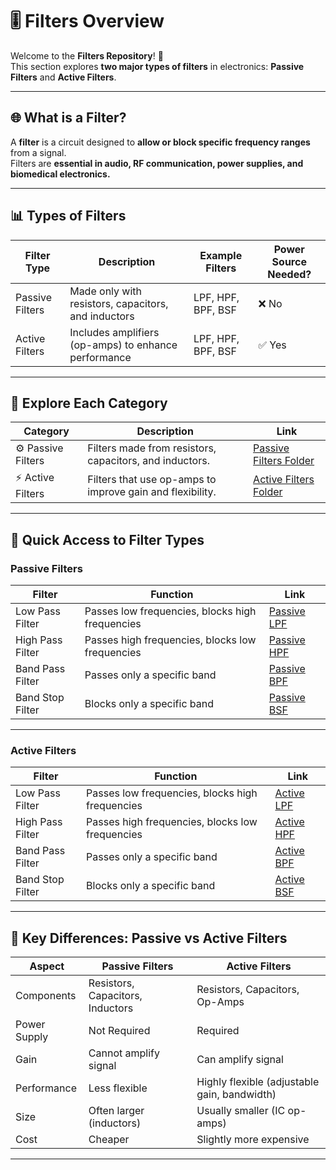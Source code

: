 # 🎚️ Filters Overview

Welcome to the **Filters Repository**! 🎉  
This section explores **two major types of filters** in electronics: **Passive Filters** and **Active Filters**.

---

## 🌐 What is a Filter?

A **filter** is a circuit designed to **allow or block specific frequency ranges** from a signal.  
Filters are **essential in audio, RF communication, power supplies, and biomedical electronics.**

---

## 📊 Types of Filters

| Filter Type | Description | Example Filters | Power Source Needed? |
|--|--|--|--|
| Passive Filters | Made only with resistors, capacitors, and inductors | LPF, HPF, BPF, BSF | ❌ No |
| Active Filters | Includes amplifiers (op-amps) to enhance performance | LPF, HPF, BPF, BSF | ✅ Yes |

---

## 📂 Explore Each Category

| Category | Description | Link |
|--|--|--|
| ⚙️ Passive Filters | Filters made from resistors, capacitors, and inductors. | [Passive Filters Folder](./Passive_Filters/README.md) |
| ⚡ Active Filters | Filters that use op-amps to improve gain and flexibility. | [Active Filters Folder](./Active_Filters/README.md) |

---

## 🔗 Quick Access to Filter Types

### Passive Filters

| Filter | Function | Link |
|--|--|--|
| Low Pass Filter | Passes low frequencies, blocks high frequencies | [Passive LPF](./Passive_Filter/LP_Filter/) |
| High Pass Filter | Passes high frequencies, blocks low frequencies | [Passive HPF](./Passive_Filter/HPF/) |
| Band Pass Filter | Passes only a specific band | [Passive BPF](./Passive_Filter/BPF/) |
| Band Stop Filter | Blocks only a specific band | [Passive BSF](./Passive_Filter/BSF/) |

---

### Active Filters

| Filter | Function | Link |
|--|--|--|
| Low Pass Filter | Passes low frequencies, blocks high frequencies | [Active LPF](./Active_Filter/LPF/) |
| High Pass Filter | Passes high frequencies, blocks low frequencies | [Active HPF](./Active_Filter/HPF/) |
| Band Pass Filter | Passes only a specific band | [Active BPF](./Active_Filter/BPF/) |
| Band Stop Filter | Blocks only a specific band | [Active BSF](./Active_Filter/BSF/) |

---

## 🧰 Key Differences: Passive vs Active Filters

| Aspect | Passive Filters | Active Filters |
|--|--|--|
| Components | Resistors, Capacitors, Inductors | Resistors, Capacitors, Op-Amps |
| Power Supply | Not Required | Required |
| Gain | Cannot amplify signal | Can amplify signal |
| Performance | Less flexible | Highly flexible (adjustable gain, bandwidth) |
| Size | Often larger (inductors) | Usually smaller (IC op-amps) |
| Cost | Cheaper | Slightly more expensive |

---
